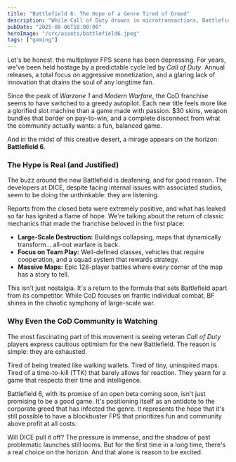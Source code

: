 ```yaml
---
title: "Battlefield 6: The Hope of a Genre Tired of Greed"
description: "While Call of Duty drowns in microtransactions, Battlefield 6 beckons to fans with the promise of a return to its roots. Could this be the FPS that finally saves us?"
pubDate: "2025-08-06T10:00:00"
heroImage: "/src/assets/battlefield6.jpeg"
tags: ["gaming"]
---
```


Let's be honest: the multiplayer FPS scene has been depressing. For years, we've been held hostage by a predictable cycle led by *Call of Duty*. Annual releases, a total focus on aggressive monetization, and a glaring lack of innovation that drains the soul of any longtime fan.

Since the peak of *Warzone 1* and *Modern Warfare*, the CoD franchise seems to have switched to a greedy autopilot. Each new title feels more like a glorified slot machine than a game made with passion. $30 skins, weapon bundles that border on pay-to-win, and a complete disconnect from what the community actually wants: a fun, balanced game.

And in the midst of this creative desert, a mirage appears on the horizon: **Battlefield 6**.

### The Hype is Real (and Justified)

The buzz around the new Battlefield is deafening, and for good reason. The developers at DICE, despite facing internal issues with associated studios, seem to be doing the unthinkable: they are listening.

Reports from the closed beta were extremely positive, and what has leaked so far has ignited a flame of hope. We're talking about the return of classic mechanics that made the franchise beloved in the first place:

-   **Large-Scale Destruction:** Buildings collapsing, maps that dynamically transform... all-out warfare is back.
-   **Focus on Team Play:** Well-defined classes, vehicles that require cooperation, and a squad system that rewards strategy.
-   **Massive Maps:** Epic 128-player battles where every corner of the map has a story to tell.

This isn't just nostalgia. It's a return to the formula that sets Battlefield apart from its competitor. While CoD focuses on frantic individual combat, BF shines in the chaotic symphony of large-scale war.

### Why Even the CoD Community is Watching

The most fascinating part of this movement is seeing veteran *Call of Duty* players express cautious optimism for the new Battlefield. The reason is simple: they are exhausted.

Tired of being treated like walking wallets. Tired of tiny, uninspired maps. Tired of a time-to-kill (TTK) that barely allows for reaction. They yearn for a game that respects their time and intelligence.

Battlefield 6, with its promise of an open beta coming soon, isn't just promising to be a good game. It's positioning itself as an antidote to the corporate greed that has infected the genre. It represents the hope that it's still possible to have a blockbuster FPS that prioritizes fun and community above profit at all costs.

Will DICE pull it off? The pressure is immense, and the shadow of past problematic launches still looms. But for the first time in a long time, there's a real choice on the horizon. And that alone is reason to be excited.
